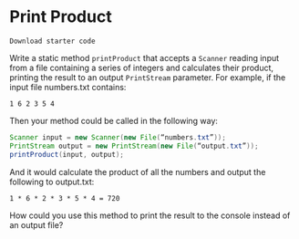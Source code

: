 # Print Product

`Download starter code`

Write a static method `printProduct` that accepts a `Scanner` reading input from a file containing a series of integers and calculates their product, printing the result to an output `PrintStream` parameter. For example, if the input file numbers.txt contains: 

```text
1 6 2 3 5 4 
```

Then your method could be called in the following way: 

```java
Scanner input = new Scanner(new File(“numbers.txt”)); 
PrintStream output = new PrintStream(new File(“output.txt”)); 
printProduct(input, output); 
```

And it would calculate the product of all the numbers and output the following to output.txt: 

```text
1 * 6 * 2 * 3 * 5 * 4 = 720 
```

How could you use this method to print the result to the console instead of an output file?